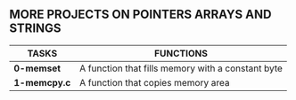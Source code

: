 **MORE PROJECTS ON POINTERS ARRAYS AND STRINGS**
----------------------------------------------------

|**TASKS**		|**FUNCTIONS**								|
|-----------------------|-----------------------------------------------------------------------|
|**0-memset**		|A function that fills memory with a constant byte			|
|**1-memcpy.c**		|A function that copies memory area					|
		
